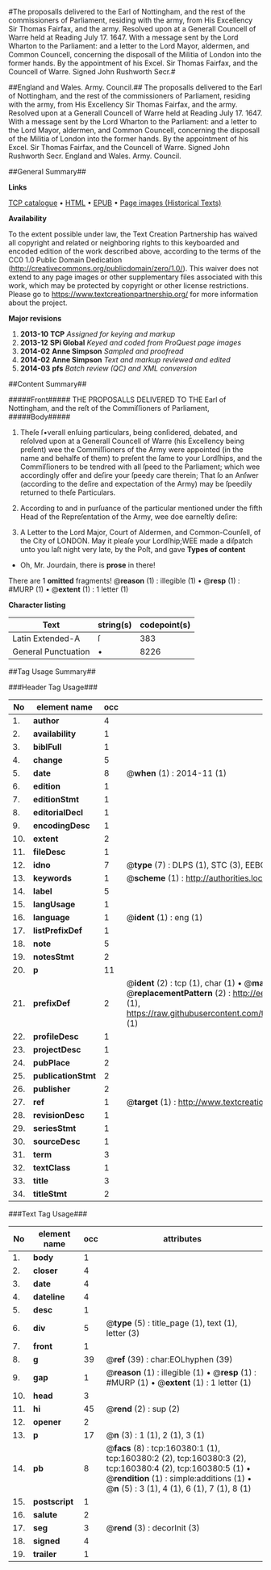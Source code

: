 #The proposalls delivered to the Earl of Nottingham, and the rest of the commissioners of Parliament, residing with the army, from His Excellency Sir Thomas Fairfax, and the army. Resolved upon at a Generall Councell of Warre held at Reading July 17. 1647. With a message sent by the Lord Wharton to the Parliament: and a letter to the Lord Mayor, aldermen, and Common Councell, concerning the disposall of the Militia of London into the former hands. By the appointment of his Excel. Sir Thomas Fairfax, and the Councell of Warre. Signed John Rushworth Secr.#

##England and Wales. Army. Council.##
The proposalls delivered to the Earl of Nottingham, and the rest of the commissioners of Parliament, residing with the army, from His Excellency Sir Thomas Fairfax, and the army. Resolved upon at a Generall Councell of Warre held at Reading July 17. 1647. With a message sent by the Lord Wharton to the Parliament: and a letter to the Lord Mayor, aldermen, and Common Councell, concerning the disposall of the Militia of London into the former hands. By the appointment of his Excel. Sir Thomas Fairfax, and the Councell of Warre. Signed John Rushworth Secr.
England and Wales. Army. Council.

##General Summary##

**Links**

[TCP catalogue](http://www.ota.ox.ac.uk/tcp/)  • 
[HTML](http://tei.it.ox.ac.uk/tcp/Texts-HTML/free/A91/A91082.html)  • 
[EPUB](http://tei.it.ox.ac.uk/tcp/Texts-EPUB/free/A91/A91082.epub) • 
[Page images (Historical Texts)](https://historicaltexts.jisc.ac.uk/eebo-99871568e)

**Availability**

To the extent possible under law, the Text Creation Partnership has waived all copyright and related or neighboring rights to this keyboarded and encoded edition of the work described above, according to the terms of the CC0 1.0 Public Domain Dedication (http://creativecommons.org/publicdomain/zero/1.0/). This waiver does not extend to any page images or other supplementary files associated with this work, which may be protected by copyright or other license restrictions. Please go to https://www.textcreationpartnership.org/ for more information about the project.

**Major revisions**

1. __2013-10__ __TCP__ *Assigned for keying and markup*
1. __2013-12__ __SPi Global__ *Keyed and coded from ProQuest page images*
1. __2014-02__ __Anne Simpson__ *Sampled and proofread*
1. __2014-02__ __Anne Simpson__ *Text and markup reviewed and edited*
1. __2014-03__ __pfs__ *Batch review (QC) and XML conversion*

##Content Summary##

#####Front#####
THE PROPOSALLS DELIVERED TO THE Earl of Nottingham, and the reſt of the Commiſſioners of Parliament,
#####Body#####

1. Theſe ſ•verall enſuing particulars, being conſidered, debated, and reſolved upon at a Generall Councell of Warre (his Excellency being preſent) wee the Commiſſioners of the Army were appointed (in the name and behalfe of them) to preſent the ſame to your Lordſhips, and the Commiſſioners to be tendred with all ſpeed to the Parliament; which wee accordingly offer and deſire your ſpeedy care therein; That ſo an Anſwer (according to the deſire and expectation of the Army) may be ſpeedily returned to theſe Particulars.

1. According to and in purſuance of the particular mentioned under the fifth Head of the Repreſentation of the Army, wee doe earneſtly deſire:

1. A Letter to the Lord Major, Court of Aldermen, and Common-Counſell, of the City of LONDON.
May it pleaſe your Lordſhip;WEE made a diſpatch unto you laſt night very late, by the Poſt, and gave
**Types of content**

  * Oh, Mr. Jourdain, there is **prose** in there!

There are 1 **omitted** fragments! 
 @__reason__ (1) : illegible (1)  •  @__resp__ (1) : #MURP (1)  •  @__extent__ (1) : 1 letter (1)

**Character listing**


|Text|string(s)|codepoint(s)|
|---|---|---|
|Latin Extended-A|ſ|383|
|General Punctuation|•|8226|

##Tag Usage Summary##

###Header Tag Usage###

|No|element name|occ|attributes|
|---|---|---|---|
|1.|__author__|4||
|2.|__availability__|1||
|3.|__biblFull__|1||
|4.|__change__|5||
|5.|__date__|8| @__when__ (1) : 2014-11 (1)|
|6.|__edition__|1||
|7.|__editionStmt__|1||
|8.|__editorialDecl__|1||
|9.|__encodingDesc__|1||
|10.|__extent__|2||
|11.|__fileDesc__|1||
|12.|__idno__|7| @__type__ (7) : DLPS (1), STC (3), EEBO-CITATION (1), PROQUEST (1), VID (1)|
|13.|__keywords__|1| @__scheme__ (1) : http://authorities.loc.gov/ (1)|
|14.|__label__|5||
|15.|__langUsage__|1||
|16.|__language__|1| @__ident__ (1) : eng (1)|
|17.|__listPrefixDef__|1||
|18.|__note__|5||
|19.|__notesStmt__|2||
|20.|__p__|11||
|21.|__prefixDef__|2| @__ident__ (2) : tcp (1), char (1)  •  @__matchPattern__ (2) : ([0-9\-]+):([0-9IVX]+) (1), (.+) (1)  •  @__replacementPattern__ (2) : http://eebo.chadwyck.com/downloadtiff?vid=$1&page=$2 (1), https://raw.githubusercontent.com/textcreationpartnership/Texts/master/tcpchars.xml#$1 (1)|
|22.|__profileDesc__|1||
|23.|__projectDesc__|1||
|24.|__pubPlace__|2||
|25.|__publicationStmt__|2||
|26.|__publisher__|2||
|27.|__ref__|1| @__target__ (1) : http://www.textcreationpartnership.org/docs/. (1)|
|28.|__revisionDesc__|1||
|29.|__seriesStmt__|1||
|30.|__sourceDesc__|1||
|31.|__term__|3||
|32.|__textClass__|1||
|33.|__title__|3||
|34.|__titleStmt__|2||


###Text Tag Usage###

|No|element name|occ|attributes|
|---|---|---|---|
|1.|__body__|1||
|2.|__closer__|4||
|3.|__date__|4||
|4.|__dateline__|4||
|5.|__desc__|1||
|6.|__div__|5| @__type__ (5) : title_page (1), text (1), letter (3)|
|7.|__front__|1||
|8.|__g__|39| @__ref__ (39) : char:EOLhyphen (39)|
|9.|__gap__|1| @__reason__ (1) : illegible (1)  •  @__resp__ (1) : #MURP (1)  •  @__extent__ (1) : 1 letter (1)|
|10.|__head__|3||
|11.|__hi__|45| @__rend__ (2) : sup (2)|
|12.|__opener__|2||
|13.|__p__|17| @__n__ (3) : 1 (1), 2 (1), 3 (1)|
|14.|__pb__|8| @__facs__ (8) : tcp:160380:1 (1), tcp:160380:2 (2), tcp:160380:3 (2), tcp:160380:4 (2), tcp:160380:5 (1)  •  @__rendition__ (1) : simple:additions (1)  •  @__n__ (5) : 3 (1), 4 (1), 6 (1), 7 (1), 8 (1)|
|15.|__postscript__|1||
|16.|__salute__|2||
|17.|__seg__|3| @__rend__ (3) : decorInit (3)|
|18.|__signed__|4||
|19.|__trailer__|1||
